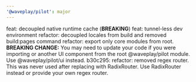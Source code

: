 ```yaml
---
'@waveplay/pilot': major
---
```


feat: decoupled native runtime cache (**BREAKING**)
feat: tunnel-less dev environment
refactor: decoupled locales from build and removed build:pages command
refactor: export only core modules from root. **BREAKING CHANGE:** You may need to update your code if you were importing <PilotArea> or another UI component from the root @waveplay/pilot module. Use @waveplay/pilot/ui instead.
b30c295: refactor: removed regex router. This was never used after replacing with RadixRouter. Use RadixRouter instead or provide your own regex router.
